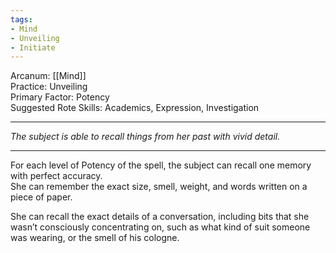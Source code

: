```yaml
---
tags:
- Mind
- Unveiling
- Initiate
---
```


Arcanum: [[Mind]]\
Practice: Unveiling\
Primary Factor: Potency\
Suggested Rote Skills: Academics, Expression, Investigation

---

_The subject is able to recall things from her past with vivid detail._

---

For each level of Potency of the spell, the subject can recall one memory with perfect accuracy.\
She can remember the exact size, smell, weight, and words written on a piece of paper.

She can recall the exact details of a conversation, including bits that she wasn’t consciously concentrating on, such as what kind of suit someone was wearing, or the smell of his cologne.